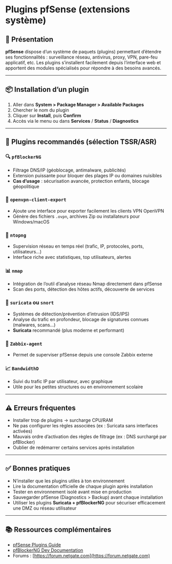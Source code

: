 # Plugins pfSense (extensions système)

## 📌 Présentation

**pfSense** dispose d’un système de paquets (plugins) permettant d’étendre ses fonctionnalités : surveillance réseau, antivirus, proxy, VPN, pare-feu applicatif, etc. Les plugins s’installent facilement depuis l’interface web et apportent des modules spécialisés pour répondre à des besoins avancés.

---

## 📦 Installation d’un plugin

1. Aller dans **System > Package Manager > Available Packages**
2. Chercher le nom du plugin
3. Cliquer sur **Install**, puis **Confirm**
4. Accès via le menu ou dans **Services** / **Status** / **Diagnostics**

---

## 🔧 Plugins recommandés (sélection TSSR/ASR)

### 🔍 `pfBlockerNG`

- Filtrage DNS/IP (géoblocage, antimalware, publicités)
- Extension puissante pour bloquer des plages IP ou domaines nuisibles
- **Cas d’usage** : sécurisation avancée, protection enfants, blocage géopolitique

### 🔐 `openvpn-client-export`

- Ajoute une interface pour exporter facilement les clients VPN OpenVPN
- Génère des fichiers `.ovpn`, archives Zip ou installateurs pour Windows/macOS

### 🧪 `ntopng`

- Supervision réseau en temps réel (trafic, IP, protocoles, ports, utilisateurs…)
- Interface riche avec statistiques, top utilisateurs, alertes

### 📊 `nmap`

- Intégration de l’outil d’analyse réseau Nmap directement dans pfSense
- Scan des ports, détection des hôtes actifs, découverte de services

### 🧱 `suricata` ou `snort`

- Systèmes de détection/prévention d’intrusion (IDS/IPS)
- Analyse du trafic en profondeur, blocage de signatures connues (malwares, scans…)
- **Suricata** recommandé (plus moderne et performant)

### 🧭 `Zabbix-agent`

- Permet de superviser pfSense depuis une console Zabbix externe

### 📈 `BandwidthD`

- Suivi du trafic IP par utilisateur, avec graphique
- Utile pour les petites structures ou en environnement scolaire

---

## ⚠️ Erreurs fréquentes

- Installer trop de plugins → surcharge CPU/RAM
- Ne pas configurer les règles associées (ex : Suricata sans interfaces activées)
- Mauvais ordre d’activation des règles de filtrage (ex : DNS surchargé par pfBlocker)
- Oublier de redémarrer certains services après installation

---

## ✅ Bonnes pratiques

- N’installer que les plugins utiles à ton environnement
- Lire la documentation officielle de chaque plugin après installation
- Tester en environnement isolé avant mise en production
- Sauvegarder pfSense (Diagnostics > Backup) avant chaque installation
- Utiliser les plugins **Suricata + pfBlockerNG** pour sécuriser efficacement une DMZ ou réseau utilisateur

---

## 📚 Ressources complémentaires

- [pfSense Plugins Guide](https://docs.netgate.com/pfsense/en/latest/packages/index.html)
- [pfBlockerNG Dev Documentation](https://docs.netgate.com/pfsense/en/latest/packages/pfblocker.html)
- Forums : [https://forum.netgate.com](https://forum.netgate.com)
